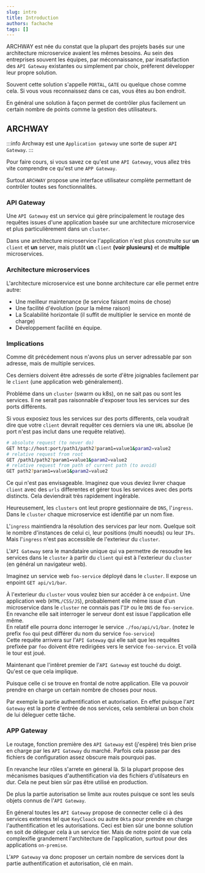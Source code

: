 ```yaml
---
slug: intro
title: Introduction
authors: fachache
tags: []
---
```


ARCHWAY est née du constat que la plupart des projets basés sur une architecture microservice avaient les mêmes besoins.
Au sein des entreprises souvent les équipes, par méconnaissance, par insatisfaction des `API Gateway` existantes ou simplement par choix, préferent développer leur propre solution.

Souvent cette solution s'appelle `PORTAL`, `GATE` ou quelque chose comme cela. Si vous vous reconnaissez dans ce cas, vous êtes au bon endroit.

En général une solution à façon permet de contrôler plus facilement un certain nombre de points comme la gestion des utilisateurs.

## ARCHWAY

:::info
Archway est une `Application gateway` une sorte de super `API Gateway`.
:::

Pour faire cours, si vous savez ce qu'est une `API Gateway`, vous allez très vite comprendre ce qu'est une `APP Gateway`.

Surtout `ARCHWAY` propose une interface utilisateur complète permettant de contrôler toutes ses fonctionnalités.

### API Gateway

Une `API Gateway` est un service qui gère principalement le routage des requêtes issues d'une application basée sur une architecture microservice et plus particulièrement dans un `cluster`.

Dans une architecture microservice l'application n'est plus construite sur **un** `client` et **un** server, mais plutôt **un** `client` **(voir plusieurs)** et de **multiple** microservices.

### Architecture microservices

L'architecture microservice est une bonne architecture car elle permet entre autre:

 - Une meilleur maintenance (le service faisant moins de chose)
 - Une facilité d'évolution (pour la même raison)
 - La Scalabilité horizontale (il suffit de multiplier le service en monté de charge)
 - Développement facilité en équipe. 
 
### Implications

Comme dit précédement nous n'avons plus un server adressable par son adresse, mais de multiple services.

Ces derniers doivent être adressés de sorte d'être joignables facilement par le `client` (une application web généralement).

Probléme dans un `cluster` (swarm ou k8s), on ne sait pas ou sont les services. Il ne serait pas raisonnable d'exposer tous les services sur des ports différents.

Si vous exposiez tous les services sur des ports differents, cela voudrait dire que votre `client` devrait requêter ces derniers via une `URL` absolue (le port n'est pas inclut dans une requête relative). 

```bash
# absolute request (to never do)
GET http://host:port/path1/path2?param1=value1&param2=value2
# relative request from root
GET /path1/path2?param1=value1&param2=value2
# relative request from path of current path (to avoid)
GET path2?param1=value1&param2=value2
```

Ce qui n'est pas envisageable. Imaginez que vous deviez livrer chaque `client` avec des `urls` differentes et gérer tous les services avec des ports distincts. Cela deviendrait très rapidement ingérable. 

Heureusement, les `clusters` ont leut propre gestionnaire de `DNS`, l'`ingress`. Dans le `cluster` chaque microservice est identifié par un nom fixe. 

L'`ingress` maintiendra la résolution des services par leur nom. Quelque soit le nombre d'instances de celui ci, leur positions (multi noeuds) ou leur `IPs`. Mais l'`ingress` n'est pas accessible de l'exterieur du `cluster`.

L'`API Gateway` sera le mandataire unique qui va permettre de resoudre les services dans le `cluster` à partir du `client` qui est à l'exterieur du `cluster` (en général un navigateur web). 

Imaginez un service web `foo-service` déployé dans le `cluster`. Il expose un enpoint `GET api/v1/bar`.

À l'exterieur du `cluster` vous voulez bien sur accéder à ce `endpoint`. Une application web (`HTML/CSS/JS`), probablement elle même issue d'un microservice dans le `cluster` ne connais pas l'`IP` ou le `DNS` de `foo-service`.   
En revanche elle sait interroger le serveur dont est issue l'application elle même.   
En relatif elle pourra donc interroger le service `./foo/api/v1/bar`. (notez le prefix `foo` qui peut différer du nom du service `foo-service`)   
Cette requête arrivera sur l'`API Gateway` qui elle sait que les requêtes prefixée par `foo` doivent être redirigées vers le service `foo-service`. Et voilà le tour est joué.

Maintenant que l'intêret premier de l'`API Gateway` est touché du doigt. Qu'est ce que cela implique.

Puisque celle ci se trouve en frontal de notre application. Elle va pouvoir prendre en charge un certain nombre de choses pour nous. 

Par exemple la partie authentification et autorisation. En effet puisque l'`API Gateway` est la porte d'entrée de nos services, cela semblerai un bon choix de lui déleguer cette tâche.

### APP Gateway

Le routage, fonction première des `API Gateway` est (j'espère) trés bien prise en charge par les `API Gateway` du marché. 
Parfois cela passe par des fichiers de configuration assez obscure mais pourquoi pas. 

En revanche leur rôles s'arrete en géneral là. Si la plupart propose des mécanismes basiques d'authentification via des fichiers d'utilsateurs en dur. Cela ne peut bien sûr pas être utilisé en production.

De plus la partie autorisation se limite aux routes puisque ce sont les seuls objets connus de l'`API Gateway`.

En géneral toutes les `API Gateway` propose de connecter celle ci à des services externes tel que `KeyCloack` ou autre `Okta` pour prendre en charge l'authentification et les autorisations.
Ceci est bien sûr une bonne solution en soit de déleguer cela à un service tier. Mais de notre point de vue cela complexifie grandement l'architecture de l'application, surtout pour des applications `on-premise`.

L'`APP Gateway` va donc proposer un certain nombre de services dont la partie authentification et autorisation, clé en main.



